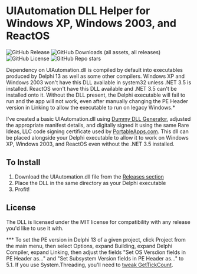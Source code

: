 # UIAutomation DLL Helper for Windows XP, Windows 2003, and ReactOS

![GitHub Release](https://img.shields.io/github/v/release/JohnTHaller/UIAutomation-DLL-Helper)
![GitHub Downloads (all assets, all releases)](https://img.shields.io/github/downloads/JohnTHaller/UIAutomation-DLL-Helper/total)
![GitHub License](https://img.shields.io/github/license/JohnTHaller/UIAutomation-DLL-Helper)
![GitHub Repo stars](https://img.shields.io/github/stars/JohnTHaller/UIAutomation-DLL-Helper)

Dependency on UIAutomation.dll is compiled by default into executables produced by Delphi 13 as well as some other compilers. Windows XP and Windows 2003 won't have this DLL available in system32 unless .NET 3.5 is installed. ReactOS won't have this DLL available and .NET 3.5 can't be installed onto it. Without the DLL present, the Delphi executable will fail to run and the app will not work, even after manually changing the PE Header version in Linking to allow the executable to run on legacy Windows.*

I've created a basic UIAutomation.dll using [Dummy DLL Generator](https://github.com/ykhwong/dummy-dll-generator]), adjusted the appropriate manifest details, and digitally signed it using the same Rare Ideas, LLC code signing certificate used by [PortableApps.com](https://portableapps.com/). This dll can be placed alongside your Delphi executable to allow it to work on Windows XP, Windows 2003, and ReactOS even without the .NET 3.5 installed.

## To Install

1. Download the UIAutomation.dll file from the [Releases section](https://github.com/JohnTHaller/UIAutomation-DLL-Helper/releases)
2. Place the DLL in the same directory as your Delphi executable
3. Profit!

## License

The DLL is licensed under the MIT license for compatibility with any release you'd like to use it with.

*** To set the PE version in Delphi 13 of a given project, click Project from the main menu, then select Options, expand Building, expand Delphi Compiler, expand Linking, then adjust the fields "Set OS Versdion fields in PE Header as..." and "Set Subsystem Version fields in PE Header as..." to 5.1. If you use System.Threading, you'll need to [tweak GetTickCount](https://en.delphipraxis.net/topic/5536-delphi-11-windows-xp-compatibility-tweak/).
